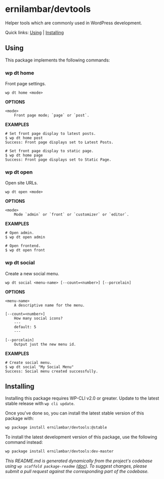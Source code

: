 ernilambar/devtools
===================

Helper tools which are commonly used in WordPress development.



Quick links: [Using](#using) | [Installing](#installing)

## Using

This package implements the following commands:

### wp dt home

Front page settings.

~~~
wp dt home <mode>
~~~

**OPTIONS**

	<mode>
		Front page mode; `page` or `post`.

**EXAMPLES**

    # Set front page display to latest posts.
    $ wp dt home post
    Success: Front page displays set to Latest Posts.

    # Set front page display to static page.
    $ wp dt home page
    Success: Front page displays set to Static Page.



### wp dt open

Open site URLs.

~~~
wp dt open <mode>
~~~

**OPTIONS**

	<mode>
		Mode `admin` or `front` or `customizer` or `editor`.

**EXAMPLES**

    # Open admin.
    $ wp dt open admin

    # Open frontend.
    $ wp dt open front



### wp dt social

Create a new social menu.

~~~
wp dt social <menu-name> [--count=<number>] [--porcelain]
~~~

**OPTIONS**

	<menu-name>
		A descriptive name for the menu.

	[--count=<number>]
		How many social icons?
		---
		default: 5
		---

	[--porcelain]
		Output just the new menu id.

**EXAMPLES**

    # Create social menu.
    $ wp dt social "My Social Menu"
    Success: Social menu created successfully.

## Installing

Installing this package requires WP-CLI v2.0 or greater. Update to the latest stable release with `wp cli update`.

Once you've done so, you can install the latest stable version of this package with:

```bash
wp package install ernilambar/devtools:@stable
```

To install the latest development version of this package, use the following command instead:

```bash
wp package install ernilambar/devtools:dev-master
```


*This README.md is generated dynamically from the project's codebase using `wp scaffold package-readme` ([doc](https://github.com/wp-cli/scaffold-package-command#wp-scaffold-package-readme)). To suggest changes, please submit a pull request against the corresponding part of the codebase.*
